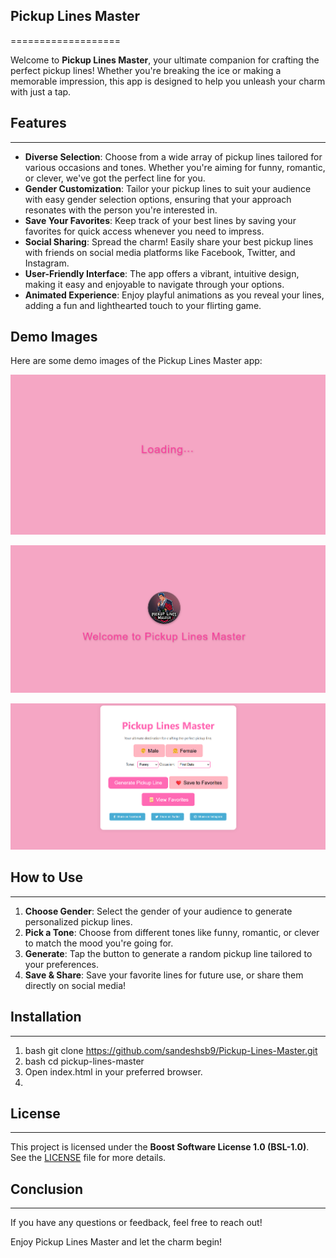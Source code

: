## Pickup Lines Master
===================

Welcome to **Pickup Lines Master**, your ultimate companion for crafting the perfect pickup lines! Whether you're breaking the ice or making a memorable impression, this app is designed to help you unleash your charm with just a tap.

## Features
--------
* **Diverse Selection**: Choose from a wide array of pickup lines tailored for various occasions and tones. Whether you're aiming for funny, romantic, or clever, we've got the perfect line for you.
* **Gender Customization**: Tailor your pickup lines to suit your audience with easy gender selection options, ensuring that your approach resonates with the person you're interested in.
* **Save Your Favorites**: Keep track of your best lines by saving your favorites for quick access whenever you need to impress.
* **Social Sharing**: Spread the charm! Easily share your best pickup lines with friends on social media platforms like Facebook, Twitter, and Instagram.
* **User-Friendly Interface**: The app offers a vibrant, intuitive design, making it easy and enjoyable to navigate through your options.
* **Animated Experience**: Enjoy playful animations as you reveal your lines, adding a fun and lighthearted touch to your flirting game.

## Demo Images

Here are some demo images of the Pickup Lines Master app:

![Homepage](https://github.com/sandeshsb9/Pickup-Lines-Master/blob/master/Demo%20pics/1.png)

![Gender Selection Screen](https://github.com/sandeshsb9/Pickup-Lines-Master/blob/master/Demo%20pics/2.png)

![Pickup Line Generator](https://github.com/sandeshsb9/Pickup-Lines-Master/blob/master/Demo%20pics/3.png)

## How to Use
----------
1. **Choose Gender**: Select the gender of your audience to generate personalized pickup lines.
2. **Pick a Tone**: Choose from different tones like funny, romantic, or clever to match the mood you're going for.
3. **Generate**: Tap the button to generate a random pickup line tailored to your preferences.
4. **Save & Share**: Save your favorite lines for future use, or share them directly on social media!

## Installation
------------
1. bash git clone https://github.com/sandeshsb9/Pickup-Lines-Master.git
2. bash cd pickup-lines-master
3. Open index.html in your preferred browser.
4. 

## License
-------
This project is licensed under the **Boost Software License 1.0 (BSL-1.0)**. See the [LICENSE](LICENSE) file for more details.


## Conclusion
-------
If you have any questions or feedback, feel free to reach out!

Enjoy Pickup Lines Master and let the charm begin!
